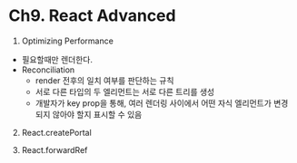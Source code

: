 <h1>Ch9. React Advanced</h1>

1. Optimizing Performance

- 필요할때만 렌더한다.
- Reconciliation
  - render 전후의 일치 여부를 판단하는 규칙
  - 서로 다른 타입의 두 엘리먼트는 서로 다른 트리를 생성
  - 개발자가 key prop을 통해, 여러 렌더링 사이에서 어떤 자식 엘리먼트가 변경되지 않아야 할지 표시할 수 있음

2. React.createPortal

3. React.forwardRef